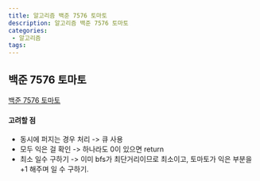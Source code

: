 ```yaml
---
title: 알고리즘 백준 7576 토마토
description: 알고리즘 백준 7576 토마토
categories:
 - 알고리즘  
tags:
---
```


## 백준 7576 토마토  
[백준 7576 토마토](https://www.acmicpc.net/problem/7576)
#### 고려할 점  
* 동시에 퍼지는 경우 처리 -> 큐 사용
* 모두 익은 걸 확인  -> 하나라도 0이 있으면 return
* 최소 일수 구하기  -> 이미 bfs가 최단거리이므로 최소이고, 토마토가 익은 부분을 +1 해주며 일 수 구하기.  
